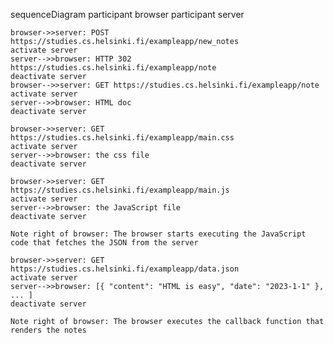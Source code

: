 sequenceDiagram
    participant browser
    participant server

    browser->>server: POST  https://studies.cs.helsinki.fi/exampleapp/new_notes
    activate server
    server-->>browser: HTTP 302 https://studies.cs.helsinki.fi/exampleapp/note
    deactivate server
    browser-->>server: GET https://studies.cs.helsinki.fi/exampleapp/note
    activate server
    server-->>browser: HTML doc
    deactivate server
    
    browser->>server: GET https://studies.cs.helsinki.fi/exampleapp/main.css
    activate server
    server-->>browser: the css file
    deactivate server

    browser->>server: GET https://studies.cs.helsinki.fi/exampleapp/main.js
    activate server
    server-->>browser: the JavaScript file
    deactivate server

    Note right of browser: The browser starts executing the JavaScript code that fetches the JSON from the server

    browser->>server: GET https://studies.cs.helsinki.fi/exampleapp/data.json
    activate server
    server-->>browser: [{ "content": "HTML is easy", "date": "2023-1-1" }, ... ]
    deactivate server

    Note right of browser: The browser executes the callback function that renders the notes

